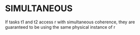 # SIMULTANEOUS

If tasks t1 and t2 access r with simultaneous
coherence, they are guaranteed to be using
the same physical instance of r